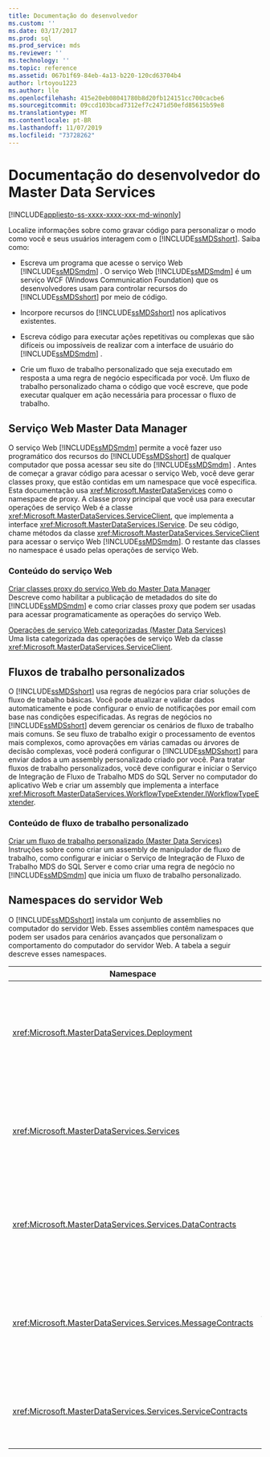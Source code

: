 ```yaml
---
title: Documentação do desenvolvedor
ms.custom: ''
ms.date: 03/17/2017
ms.prod: sql
ms.prod_service: mds
ms.reviewer: ''
ms.technology: ''
ms.topic: reference
ms.assetid: 067b1f69-84eb-4a13-b220-120cd63704b4
author: lrtoyou1223
ms.author: lle
ms.openlocfilehash: 415e20eb08041780b8d20fb124151cc700cacbe6
ms.sourcegitcommit: 09ccd103bcad7312ef7c2471d50efd85615b59e8
ms.translationtype: MT
ms.contentlocale: pt-BR
ms.lasthandoff: 11/07/2019
ms.locfileid: "73728262"
---
```

# <a name="master-data-services-developer-documentation"></a>Documentação do desenvolvedor do Master Data Services

[!INCLUDE[appliesto-ss-xxxx-xxxx-xxx-md-winonly](../../includes/appliesto-ss-xxxx-xxxx-xxx-md-winonly.md)]

  Localize informações sobre como gravar código para personalizar o modo como você e seus usuários interagem com o [!INCLUDE[ssMDSshort](../../includes/ssmdsshort-md.md)]. Saiba como:  
  
-   Escreva um programa que acesse o serviço Web [!INCLUDE[ssMDSmdm](../../includes/ssmdsmdm-md.md)] . O serviço Web [!INCLUDE[ssMDSmdm](../../includes/ssmdsmdm-md.md)] é um serviço WCF (Windows Communication Foundation) que os desenvolvedores usam para controlar recursos do [!INCLUDE[ssMDSshort](../../includes/ssmdsshort-md.md)] por meio de código.  
  
-   Incorpore recursos do [!INCLUDE[ssMDSshort](../../includes/ssmdsshort-md.md)] nos aplicativos existentes.  
  
-   Escreva código para executar ações repetitivas ou complexas que são difíceis ou impossíveis de realizar com a interface de usuário do [!INCLUDE[ssMDSmdm](../../includes/ssmdsmdm-md.md)] .  
  
-   Crie um fluxo de trabalho personalizado que seja executado em resposta a uma regra de negócio especificada por você. Um fluxo de trabalho personalizado chama o código que você escreve, que pode executar qualquer em ação necessária para processar o fluxo de trabalho.  
  
## <a name="master-data-manager-web-service"></a>Serviço Web Master Data Manager  
 O serviço Web [!INCLUDE[ssMDSmdm](../../includes/ssmdsmdm-md.md)] permite a você fazer uso programático dos recursos do [!INCLUDE[ssMDSshort](../../includes/ssmdsshort-md.md)] de qualquer computador que possa acessar seu site do [!INCLUDE[ssMDSmdm](../../includes/ssmdsmdm-md.md)] . Antes de começar a gravar código para acessar o serviço Web, você deve gerar classes proxy, que estão contidas em um namespace que você especifica. Esta documentação usa <xref:Microsoft.MasterDataServices> como o namespace de proxy. A classe proxy principal que você usa para executar operações de serviço Web é a classe <xref:Microsoft.MasterDataServices.ServiceClient>, que implementa a interface <xref:Microsoft.MasterDataServices.IService>. De seu código, chame métodos da classe <xref:Microsoft.MasterDataServices.ServiceClient> para acessar o serviço Web [!INCLUDE[ssMDSmdm](../../includes/ssmdsmdm-md.md)]. O restante das classes no namespace é usado pelas operações de serviço Web.  
  
### <a name="web-service-content"></a>Conteúdo do serviço Web  
 [Criar classes proxy do serviço Web do Master Data Manager](../../master-data-services/develop/create-master-data-manager-web-service-proxy-classes.md)  
 Descreve como habilitar a publicação de metadados do site do [!INCLUDE[ssMDSmdm](../../includes/ssmdsmdm-md.md)] e como criar classes proxy que podem ser usadas para acessar programaticamente as operações do serviço Web.  
  
 [Operações de serviço Web categorizadas &#40;Master Data Services&#41;](../../master-data-services/develop/categorized-web-service-operations-master-data-services.md)  
 Uma lista categorizada das operações de serviço Web da classe <xref:Microsoft.MasterDataServices.ServiceClient>.  
  
## <a name="custom-workflows"></a>Fluxos de trabalho personalizados  
 O [!INCLUDE[ssMDSshort](../../includes/ssmdsshort-md.md)] usa regras de negócios para criar soluções de fluxo de trabalho básicas. Você pode atualizar e validar dados automaticamente e pode configurar o envio de notificações por email com base nas condições especificadas. As regras de negócios no [!INCLUDE[ssMDSshort](../../includes/ssmdsshort-md.md)] devem gerenciar os cenários de fluxo de trabalho mais comuns. Se seu fluxo de trabalho exigir o processamento de eventos mais complexos, como aprovações em várias camadas ou árvores de decisão complexas, você poderá configurar o [!INCLUDE[ssMDSshort](../../includes/ssmdsshort-md.md)] para enviar dados a um assembly personalizado criado por você. Para tratar fluxos de trabalho personalizados, você deve configurar e iniciar o Serviço de Integração de Fluxo de Trabalho MDS do SQL Server no computador do aplicativo Web e criar um assembly que implementa a interface <xref:Microsoft.MasterDataServices.WorkflowTypeExtender.IWorkflowTypeExtender>.  
  
### <a name="custom-workflow-content"></a>Conteúdo de fluxo de trabalho personalizado  
 [Criar um fluxo de trabalho personalizado &#40;Master Data Services&#41;](../../master-data-services/develop/create-a-custom-workflow-master-data-services.md)  
 Instruções sobre como criar um assembly de manipulador de fluxo de trabalho, como configurar e iniciar o Serviço de Integração de Fluxo de Trabalho MDS do SQL Server e como criar uma regra de negócio no [!INCLUDE[ssMDSmdm](../../includes/ssmdsmdm-md.md)] que inicia um fluxo de trabalho personalizado.  
  
## <a name="web-server-namespaces"></a>Namespaces do servidor Web  
 O [!INCLUDE[ssMDSshort](../../includes/ssmdsshort-md.md)] instala um conjunto de assemblies no computador do servidor Web. Esses assemblies contêm namespaces que podem ser usados para cenários avançados que personalizam o comportamento do computador do servidor Web. A tabela a seguir descreve esses namespaces.  
  
|Namespace|Descrição|  
|---------------|-----------------|  
|<xref:Microsoft.MasterDataServices.Deployment>|Contém classes que podem ser usadas para criar um pacote de implantação de um modelo e para implantar um pacote em um banco de dados do [!INCLUDE[ssMDSshort](../../includes/ssmdsshort-md.md)] .|  
|<xref:Microsoft.MasterDataServices.Services>|Contém uma classe que recebe e processa operações de serviço Web feitas no computador do servidor Web por meio do aplicativo Web [!INCLUDE[ssMDSmdm](../../includes/ssmdsmdm-md.md)] .|  
|<xref:Microsoft.MasterDataServices.Services.DataContracts>|Contém classes que definem como os dados são transmitidos do computador cliente por meio do aplicativo Web [!INCLUDE[ssMDSmdm](../../includes/ssmdsmdm-md.md)] para o computador do servidor Web.|  
|<xref:Microsoft.MasterDataServices.Services.MessageContracts>|Contém classes que definem como as solicitações e as respostas são transmitidas do computador cliente por meio do aplicativo Web [!INCLUDE[ssMDSmdm](../../includes/ssmdsmdm-md.md)] para o computador do servidor Web.|  
|<xref:Microsoft.MasterDataServices.Services.ServiceContracts>|Contém a interface que define as operações que podem ser chamadas por meio do serviço Web [!INCLUDE[ssMDSmdm](../../includes/ssmdsmdm-md.md)] .|  
  
  
